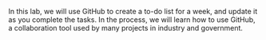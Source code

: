 In this lab, we will use GitHub to create a to-do list for a week, and update it as you complete the tasks.  In the process, we will learn how to use GitHub, a collaboration tool used by many projects in industry and government.
